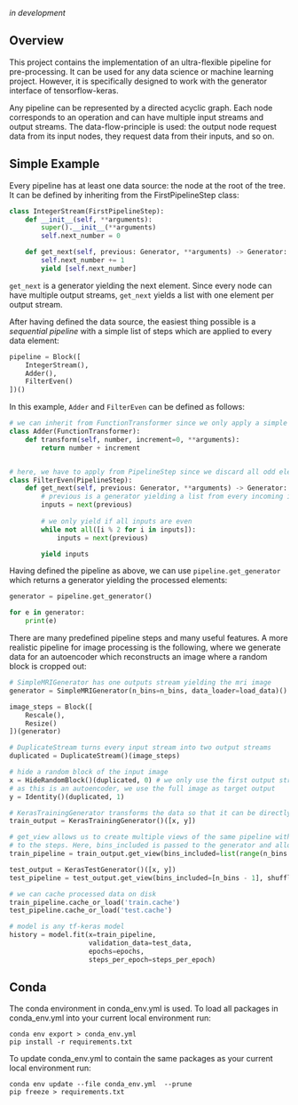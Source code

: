 *in development*

## Overview

This project contains the implementation of an ultra-flexible pipeline for pre-processing. It can be used for any data science or machine learning project. However, it is specifically designed to work with the generator interface of tensorflow-keras.

Any pipeline can be represented by a directed acyclic graph. Each node corresponds to an operation and can have multiple input streams and output streams. The data-flow-principle is used: the output node request data from its input nodes, they request data from their inputs, and so on.

## Simple Example

Every pipeline has at least one data source: the node at the root of the tree. It can be defined by inheriting from the FirstPipelineStep class:

```python
class IntegerStream(FirstPipelineStep):
    def __init__(self, **arguments):
        super().__init__(**arguments)
        self.next_number = 0

    def get_next(self, previous: Generator, **arguments) -> Generator:
        self.next_number += 1
        yield [self.next_number]
```

`get_next` is a generator yielding the next element. Since every node can have multiple output streams, `get_next` yields a list with one element per output stream.

After having defined the data source, the easiest thing possible is a *sequential pipeline* with a simple list of steps which are applied to every data element:

```python
pipeline = Block([
    IntegerStream(),
    Adder(),
    FilterEven()    
])()
```

In this example, `Adder` and `FilterEven` can be defined as follows:

```python
# we can inherit from FunctionTransformer since we only apply a simple function
class Adder(FunctionTransformer):
    def transform(self, number, increment=0, **arguments):
        return number + increment


# here, we have to apply from PipelineStep since we discard all odd elements
class FilterEven(PipelineStep):
    def get_next(self, previous: Generator, **arguments) -> Generator:
        # previous is a generator yielding a list from every incoming input per input stream
        inputs = next(previous)
        
        # we only yield if all inputs are even
        while not all([i % 2 for i in inputs]):
            inputs = next(previous)

        yield inputs
```

Having defined the pipeline as above, we can use `pipeline.get_generator` which returns a generator yielding the processed elements:

```python
generator = pipeline.get_generator()

for e in generator:
    print(e)
```

There are many predefined pipeline steps and many useful features. A more realistic pipeline for image processing is the following, where we generate data for an autoencoder which reconstructs an image where a random block is cropped out:

```python
# SimpleMRIGenerator has one outputs stream yielding the mri image
generator = SimpleMRIGenerator(n_bins=n_bins, data_loader=load_data)()

image_steps = Block([
    Rescale(),
    Resize()
])(generator)

# DuplicateStream turns every input stream into two output streams
duplicated = DuplicateStream()(image_steps)

# hide a random block of the input image
x = HideRandomBlock()(duplicated, 0) # we only use the first output stream of duplicated
# as this is an autoencoder, we use the full image as target output
y = Identity()(duplicated, 1)

# KerasTrainingGenerator transforms the data so that it can be directly used with a keras model
train_output = KerasTrainingGenerator()([x, y])

# get_view allows us to create multiple views of the same pipeline with different arguments passed 
# to the steps. Here, bins_included is passed to the generator and allows us to do a train-test split
train_pipeline = train_output.get_view(bins_included=list(range(n_bins - 1)), **parameters)

test_output = KerasTestGenerator()([x, y])
test_pipeline = test_output.get_view(bins_included=[n_bins - 1], shuffle=False, **parameters)

# we can cache processed data on disk
train_pipeline.cache_or_load('train.cache')
test_pipeline.cache_or_load('test.cache')

# model is any tf-keras model
history = model.fit(x=train_pipeline,
                    validation_data=test_data,
                    epochs=epochs,
                    steps_per_epoch=steps_per_epoch)
```

## Conda

The conda environment in conda_env.yml is used. To load all packages in conda_env.yml into your current local environment run:

```
conda env export > conda_env.yml
pip install -r requirements.txt
```

To update conda_env.yml to contain the same packages as your current local environment run:

```
conda env update --file conda_env.yml  --prune
pip freeze > requirements.txt
```

